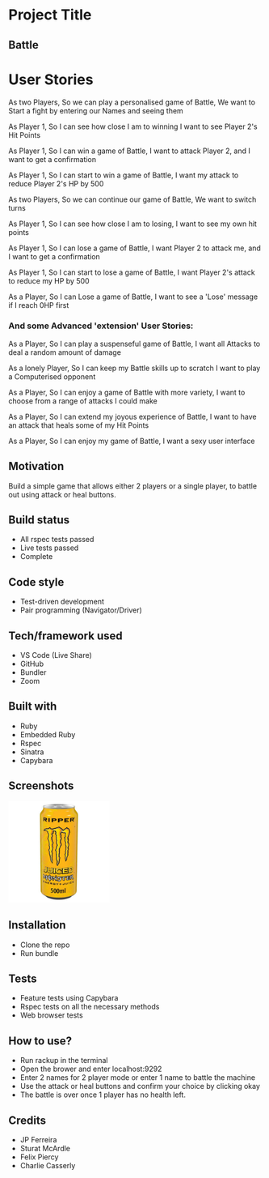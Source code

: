 # Project Title
## Battle

# User Stories

As two Players,
So we can play a personalised game of Battle,
We want to Start a fight by entering our Names and seeing them

As Player 1,
So I can see how close I am to winning
I want to see Player 2's Hit Points

As Player 1,
So I can win a game of Battle,
I want to attack Player 2, and I want to get a confirmation

As Player 1,
So I can start to win a game of Battle,
I want my attack to reduce Player 2's HP by 500

As two Players,
So we can continue our game of Battle,
We want to switch turns

As Player 1,
So I can see how close I am to losing,
I want to see my own hit points

As Player 1,
So I can lose a game of Battle,
I want Player 2 to attack me, and I want to get a confirmation

As Player 1,
So I can start to lose a game of Battle,
I want Player 2's attack to reduce my HP by 500

As a Player,
So I can Lose a game of Battle,
I want to see a 'Lose' message if I reach 0HP first

### And some Advanced 'extension' User Stories:

As a Player,
So I can play a suspenseful game of Battle,
I want all Attacks to deal a random amount of damage

As a lonely Player,
So I can keep my Battle skills up to scratch
I want to play a Computerised opponent

As a Player,
So I can enjoy a game of Battle with more variety,
I want to choose from a range of attacks I could make

As a Player,
So I can extend my joyous experience of Battle,
I want to have an attack that heals some of my Hit Points

As a Player,
So I can enjoy my game of Battle,
I want a sexy user interface

## Motivation

Build a simple game that allows either 2 players or a single player, to battle out using attack or heal buttons.

## Build status
* All rspec tests passed
* Live tests passed
* Complete

## Code style
* Test-driven development
* Pair programming (Navigator/Driver)

## Tech/framework used
* VS Code (Live Share)
* GitHub
* Bundler
* Zoom

## Built with
* Ruby
* Embedded Ruby
* Rspec
* Sinatra
* Capybara

## Screenshots

<img src="images/monster.jpg" alt="monster" style="width:200px;"/>

## Installation
* Clone the repo
* Run bundle

## Tests
* Feature tests using Capybara
* Rspec tests on all the necessary methods
* Web browser tests

## How to use?
* Run rackup in the terminal
* Open the brower and enter localhost:9292
* Enter 2 names for 2 player mode or enter 1 name to battle the machine
* Use the attack or heal buttons and confirm your choice by clicking okay
* The battle is over once 1 player has no health left.

## Credits
* JP Ferreira
* Sturat McArdle
* Felix Piercy
* Charlie Casserly